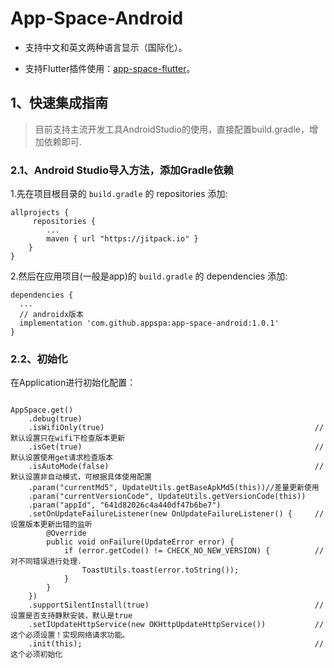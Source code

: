 # App-Space-Android

* 支持中文和英文两种语言显示（国际化）。

* 支持Flutter插件使用：[app-space-flutter](https://github.com/appspa/app-space-flutter)。


## 1、快速集成指南

> 目前支持主流开发工具AndroidStudio的使用，直接配置build.gradle，增加依赖即可.

### 2.1、Android Studio导入方法，添加Gradle依赖

1.先在项目根目录的 `build.gradle` 的 repositories 添加:
```
allprojects {
     repositories {
        ...
        maven { url "https://jitpack.io" }
    }
}
```

2.然后在应用项目(一般是app)的 `build.gradle` 的 dependencies 添加:



```
dependencies {
  ...
  // androidx版本
  implementation 'com.github.appspa:app-space-android:1.0.1'
}
```



### 2.2、初始化

在Application进行初始化配置：

```

AppSpace.get()
    .debug(true)
    .isWifiOnly(true)                                               //默认设置只在wifi下检查版本更新
    .isGet(true)                                                    //默认设置使用get请求检查版本
    .isAutoMode(false)                                              //默认设置非自动模式，可根据具体使用配置
    .param("currentMd5", UpdateUtils.getBaseApkMd5(this))//差量更新使用
    .param("currentVersionCode", UpdateUtils.getVersionCode(this))
    .param("appId", "641d82026c4a440df47b6be7")
    .setOnUpdateFailureListener(new OnUpdateFailureListener() {     //设置版本更新出错的监听
        @Override
        public void onFailure(UpdateError error) {
            if (error.getCode() != CHECK_NO_NEW_VERSION) {          //对不同错误进行处理.
                ToastUtils.toast(error.toString());
            }
        }
    })
    .supportSilentInstall(true)                                     //设置是否支持静默安装，默认是true
    .setIUpdateHttpService(new OKHttpUpdateHttpService())           //这个必须设置！实现网络请求功能。
    .init(this);                                                    //这个必须初始化

```

